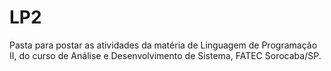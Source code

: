 # LP2
Pasta para postar as atividades da matéria de Linguagem de Programação II, do curso de Análise e Desenvolvimento de Sistema, FATEC Sorocaba/SP.
